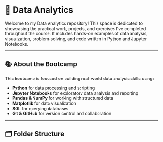 # 🧠 Data Analytics 

Welcome to my Data Analytics repository! This space is dedicated to showcasing the practical work, projects, and exercises I've completed throughout the course. It includes hands-on examples of data analysis, visualization, problem-solving, and code written in Python and Jupyter Notebooks.

---

## 📚 About the Bootcamp

This bootcamp is focused on building real-world data analysis skills using:

- **Python** for data processing and scripting
- **Jupyter Notebooks** for exploratory data analysis and reporting
- **Pandas & NumPy** for working with structured data
- **Matplotlib** for data visualization
- **SQL** for querying databases 
- **Git & GitHub** for version control and collaboration

---

## 🗂️ Folder Structure

